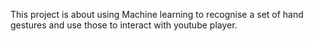 This project is about using Machine learning to recognise a set of hand gestures and use those to interact with youtube player.
 
